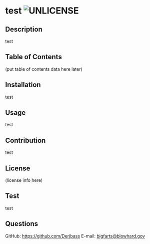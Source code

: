 # test	![UNLICENSE](https://img.shields.io/badge/License-Unlicensed-lightgrey)

## Description

test

## Table of Contents

(put table of contents data here later)

## Installation

test

## Usage

test

## Contribution

test

## License

 (license info here)

## Test

test

 ## Questions

GitHub: https://github.com/Derjbass
E-mail: bigfarts@blowhard.gov

